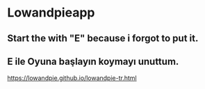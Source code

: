 # Lowandpieapp
## Start the with "E" because i forgot to put it.
## E ile Oyuna başlayın koymayı unuttum.
https://lowandpie.github.io/lowandpie-tr.html
